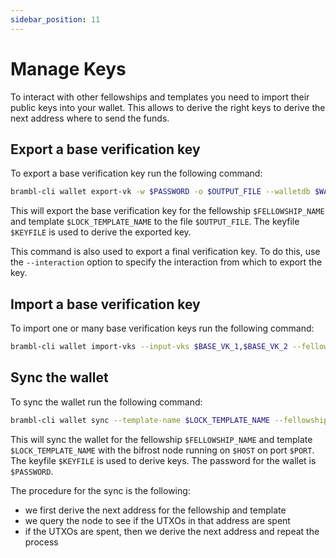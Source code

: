 ```yaml
---
sidebar_position: 11
---
```


# Manage Keys

To interact with other fellowships and templates you need to import their public
keys into your wallet. This allows to derive the right keys to derive the next
address where to send the funds.

## Export a base verification key

To export a base verification key run the following command:

```bash
brambl-cli wallet export-vk -w $PASSWORD -o $OUTPUT_FILE --walletdb $WALLET --fellowship-name $FELLOWSHIP_NAME --template-name $LOCK_TEMPLATE_NAME --keyfile $KEYFILE -n $NETWORK
```

This will export the base verification key for the fellowship `$FELLOWSHIP_NAME` and template `$LOCK_TEMPLATE_NAME` to the file `$OUTPUT_FILE`. The keyfile `$KEYFILE` is used to derive the exported key.

This command is also used to export a final verification key. To do this, use the `--interaction` option to specify the 
interaction from which to export the key.

## Import a base verification key

To import one or many base verification keys run the following command:

```bash
brambl-cli wallet import-vks --input-vks $BASE_VK_1,$BASE_VK_2 --fellowship-name $FELLOWSHIP_NAME --template-name $LOCK_TEMPLATE_NAME -n $NETWORK --walletdb $WALLET
```

## Sync the wallet

To sync the wallet run the following command:

```bash
brambl-cli wallet sync --template-name $LOCK_TEMPLATE_NAME --fellowship-name $FELLOWSHIP_NAME --walletdb $WALLET -n $NETWORK -h $HOST --port $PORT --keyfile $KEYFILE -w $PASSWORD
```

This will sync the wallet for the fellowship `$FELLOWSHIP_NAME` and template `$LOCK_TEMPLATE_NAME` with the bifrost node running on `$HOST` on port `$PORT`. The keyfile `$KEYFILE` is used to derive keys. The password for the wallet is `$PASSWORD`. 

The procedure for the sync is the following:

- we first derive the next address for the fellowship and template
- we query the node to see if the UTXOs in that address are spent
- if the UTXOs are spent, then we derive the next address and repeat the process